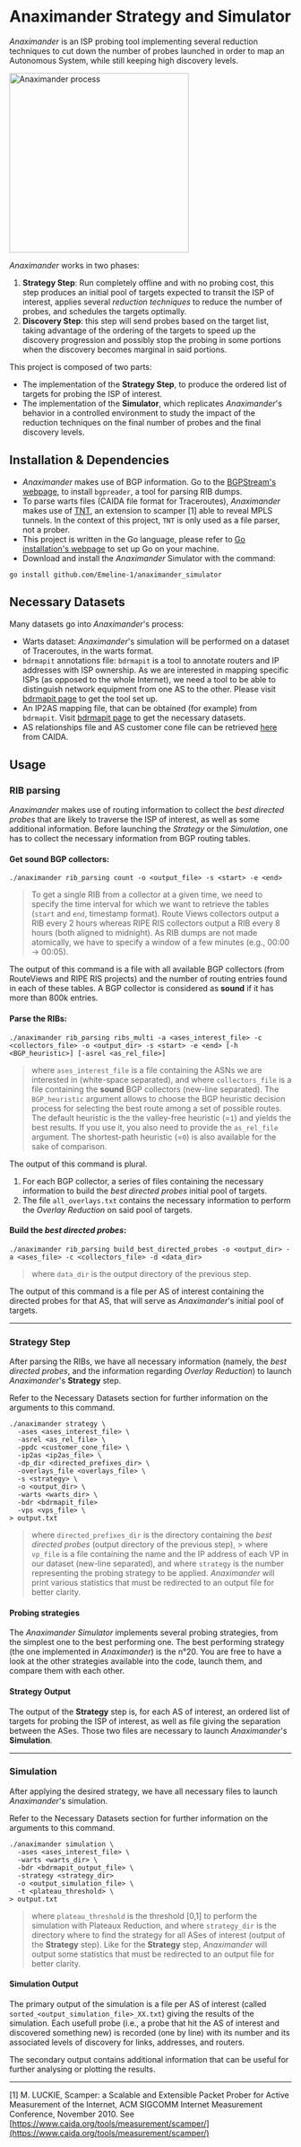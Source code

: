 # Anaximander Strategy and Simulator

_Anaximander_ is an ISP probing tool implementing several reduction techniques to cut down the number of probes launched in order to map an Autonomous System, while still keeping high discovery levels.

<img src="anaximander_picture.png" alt="Anaximander process" height="320"/>

_Anaximander_ works in two phases: 
1. **Strategy Step**: Run completely offline and with no probing cost, this step produces an initial pool of targets expected to transit the ISP of interest, applies several _reduction techniques_ to reduce the number of probes, and schedules the targets optimally.
2. **Discovery Step**: this step will send probes based on the target list, taking advantage of the ordering of the targets to speed up the discovery progression and possibly stop the probing in some portions when the discovery becomes marginal in said portions.

This project is composed of two parts: 
* The implementation of the **Strategy Step**, to produce the ordered list of targets for probing the ISP of interest.
* The implementation of the **Simulator**, which replicates _Anaximander_'s behavior in a controlled environment to study the impact of the reduction techniques on the final number of probes and the final discovery levels.

## Installation & Dependencies

* _Anaximander_ makes use of BGP information. Go to the [BGPStream's webpage](https://bgpstream.caida.org/docs/tools/bgpreader), to install `bgpreader`, a tool for parsing RIB dumps.
* To parse warts files (CAIDA file format for Traceroutes), _Anaximander_ makes use of [TNT](https://github.com/YvesVanaubel/TNT), an extension to scamper [1] able to reveal MPLS tunnels. In the context of this project, `TNT` is only used as a file parser, not a prober.
* This project is written in the Go language, please refer to [Go installation's webpage](https://golang.org/doc/install) to set up Go on your machine.
* Download and install the _Anaximander_ Simulator with the command:
```
go install github.com/Emeline-1/anaximander_simulator
```

## Necessary Datasets

Many datasets go into _Anaximander_'s process:

* Warts dataset: _Anaximander_'s simulation will be performed on a dataset of Traceroutes, in the warts format.
* `bdrmapit` annotations file: `bdrmapit` is a tool to annotate routers and IP addresses with ISP ownership. As we are interested in mapping specific ISPs (as opposed to the whole Internet), we need a tool to be able to distinguish network equipment from one AS to the other. Please visit [bdrmapit page](https://alexmarder.github.io/bdrmapit/) to get the tool set up.
* An IP2AS mapping file, that can be obtained (for example) from `bdrmapit`. Visit [bdrmapit page](https://alexmarder.github.io/bdrmapit/) to get the necessary datasets.
* AS relationships file and AS customer cone file can be retrieved [here](https://publicdata.caida.org/datasets/as-relationships/serial-1/) from CAIDA. 

## Usage 

### RIB parsing

_Anaximander_ makes use of routing information to collect the _best directed probes_ that are likely to traverse the ISP of interest, as well as some additional information. Before launching the _Strategy_ or the _Simulation_, one has to collect the necessary information from BGP routing tables.

#### Get sound BGP collectors:

```
./anaximander rib_parsing count -o <output_file> -s <start> -e <end>
```

> To get a single RIB from a collector at a given time, we need to specify the time interval for which we want to retrieve the tables (`start` and `end`, timestamp format). Route Views collectors output a RIB every 2 hours whereas RIPE RIS collectors output a RIB every 8 hours (both aligned to midnight). As RIB dumps are not made atomically, we have to specify a window of a few minutes (e.g., 00:00 -> 00:05). 

The output of this command is a file with all available BGP collectors (from RouteViews and RIPE RIS projects) and the number of routing entries found in each of these tables. A BGP collector is considered as **sound** if it has more than 800k entries.

#### Parse the RIBs:

```
./anaximander rib_parsing ribs_multi -a <ases_interest_file> -c <collectors_file> -o <output_dir> -s <start> -e <end> [-h <BGP_heuristic>] [-asrel <as_rel_file>]
```

> where `ases_interest_file` is a file containing the ASNs we are interested in (white-space separated), and where `collectors_file` is a file containing the **sound** BGP collectors (new-line separated). 
> The `BGP_heuristic` argument allows to choose the BGP heuristic decision process for selecting the best route among a set of possible routes. The default heuristic is the the valley-free heuristic (=`1`) and yields the best results. If you use it, you also need to provide the `as_rel_file` argument. The shortest-path heuristic (=`0`) is also available for the sake of comparison.

The output of this command is plural. 
1. For each BGP collector, a series of files containing the necessary information to build the _best directed probes_ initial pool of targets.
2. The file `all_overlays.txt` contains the necessary information to perform the _Overlay Reduction_ on said pool of targets.

#### Build the _best directed probes_:

```
./anaximander rib_parsing build_best_directed_probes -o <output_dir> -a <ases_file> -c <collectors_file> -d <data_dir>
```

> where `data_dir` is the output directory of the previous step.

The output of this command is a file per AS of interest containing the directed probes for that AS, that will serve as _Anaximander_'s initial pool of targets.

***
### Strategy Step
After parsing the RIBs, we have all necessary information (namely, the _best directed probes_, and the information regarding _Overlay Reduction_) to launch _Anaximander_'s **Strategy** step.

Refer to the Necessary Datasets section for further information on the arguments to this command.

```
./anaximander strategy \
  -ases <ases_interest_file> \
  -asrel <as_rel_file> \
  -ppdc <customer_cone_file> \
  -ip2as <ip2as_file> \
  -dp_dir <directed_prefixes_dir> \
  -overlays_file <overlays_file> \
  -s <strategy> \
  -o <output_dir> \
  -warts <warts_dir> \
  -bdr <bdrmapit_file>
  -vps <vps_file> \
> output.txt
```
> where `directed_prefixes_dir` is the directory containing the _best directed probes_ (output directory of the previous step), > where `vp_file` is a file containing the name and the IP address of each VP in our dataset (new-line separated), and where `strategy` is the number representing the probing strategy to be applied. _Anaximander_ will print various statistics that must be redirected to an output file for better clarity.

#### Probing strategies
The _Anaximander Simulator_ implements several probing strategies, from the simplest one to the best performing one. The best performing strategy (the one implemented in _Anaximander_) is the n°20. You are free to have a look at the other strategies available into the code, launch them, and compare them with each other.

#### Strategy Output
The output of the **Strategy** step is, for each AS of interest, an ordered list of targets for probing the ISP of interest, as well as file giving the separation between the ASes. Those two files are necessary to launch _Anaximander_'s **Simulation**.

***
### Simulation

After applying the desired strategy, we have all necessary files to launch _Anaximander_'s simulation.

Refer to the Necessary Datasets section for further information on the arguments to this command.

```
./anaximander simulation \
  -ases <ases_interest_file> \
  -warts <warts_dir> \
  -bdr <bdrmapit_output_file> \
  -strategy <strategy_dir>
  -o <output_simulation_file> \
  -t <plateau_threshold> \
> output.txt
```

> where `plateau_threshold` is the threshold [0,1] to perform the simulation with Plateaux Reduction, and where `strategy_dir` is the directory where to find the strategy for all ASes of interest (output of the **Strategy** step). Like for the **Strategy** step, _Anaximander_ will output some statistics that must be redirected to an output file for better clarity.

#### Simulation Output

The primary output of the simulation is a file per AS of interest (called `sorted_<output_simulation_file>_XX.txt`) giving the results of the simulation.
Each usefull probe (i.e., a probe that hit the AS of interest and discovered something new) is recorded (one by line) with its number and its associated levels of discovery for links, addresses, and routers.

The secondary output contains additional information that can be useful for further analysing or plotting the results.

***
[1] M. LUCKIE, Scamper: a Scalable and Extensible Packet Prober for Active Measurement of the Internet, ACM SIGCOMM Internet Measurement Conference, November 2010. See [https://www.caida.org/tools/measurement/scamper/](https://www.caida.org/tools/measurement/scamper/)

